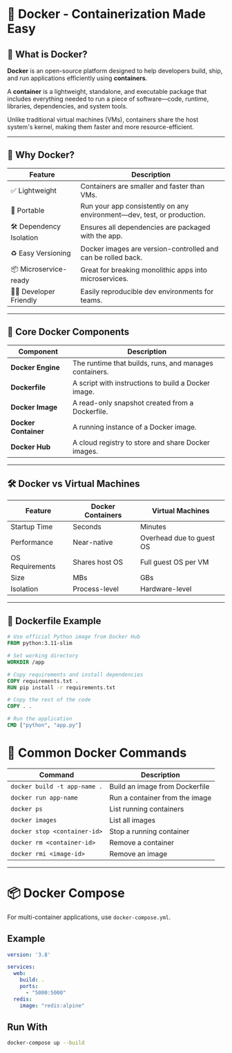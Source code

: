 # 🐳 Docker - Containerization Made Easy

## 📌 What is Docker?

**Docker** is an open-source platform designed to help developers build, ship, and run applications efficiently using **containers**.

A **container** is a lightweight, standalone, and executable package that includes everything needed to run a piece of software—code, runtime, libraries, dependencies, and system tools.

Unlike traditional virtual machines (VMs), containers share the host system's kernel, making them faster and more resource-efficient.

---

## 🚀 Why Docker?

| Feature                | Description                                                                 |
|------------------------|-----------------------------------------------------------------------------|
| ✅ Lightweight          | Containers are smaller and faster than VMs.                                |
| 🔄 Portable             | Run your app consistently on any environment—dev, test, or production.     |
| 🛠 Dependency Isolation | Ensures all dependencies are packaged with the app.                        |
| ♻️ Easy Versioning      | Docker images are version-controlled and can be rolled back.               |
| 📦 Microservice-ready   | Great for breaking monolithic apps into microservices.                    |
| 👨‍💻 Developer Friendly  | Easily reproducible dev environments for teams.                             |

---

## 🧱 Core Docker Components

| Component      | Description |
|----------------|-------------|
| **Docker Engine** | The runtime that builds, runs, and manages containers. |
| **Dockerfile**    | A script with instructions to build a Docker image. |
| **Docker Image**  | A read-only snapshot created from a Dockerfile. |
| **Docker Container** | A running instance of a Docker image. |
| **Docker Hub**     | A cloud registry to store and share Docker images. |

---

## 🛠️ Docker vs Virtual Machines

| Feature             | Docker Containers                      | Virtual Machines                      |
|---------------------|----------------------------------------|---------------------------------------|
| Startup Time        | Seconds                                | Minutes                               |
| Performance         | Near-native                            | Overhead due to guest OS              |
| OS Requirements     | Shares host OS                         | Full guest OS per VM                  |
| Size                | MBs                                    | GBs                                   |
| Isolation           | Process-level                          | Hardware-level                        |

---

## 📂 Dockerfile Example

```dockerfile
# Use official Python image from Docker Hub
FROM python:3.11-slim

# Set working directory
WORKDIR /app

# Copy requirements and install dependencies
COPY requirements.txt .
RUN pip install -r requirements.txt

# Copy the rest of the code
COPY . .

# Run the application
CMD ["python", "app.py"]
```

# 🧪 Common Docker Commands

| Command                          | Description                         |
|----------------------------------|-------------------------------------|
| `docker build -t app-name .`     | Build an image from Dockerfile      |
| `docker run app-name`            | Run a container from the image      |
| `docker ps`                      | List running containers             |
| `docker images`                  | List all images                     |
| `docker stop <container-id>`     | Stop a running container            |
| `docker rm <container-id>`       | Remove a container                  |
| `docker rmi <image-id>`          | Remove an image                     |

---

# 📦 Docker Compose

For multi-container applications, use `docker-compose.yml`.

## Example

```yaml
version: '3.8'

services:
  web:
    build: .
    ports:
      - "5000:5000"
  redis:
    image: "redis:alpine"
```
## Run With

```bash
docker-compose up --build

```